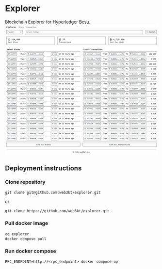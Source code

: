 # Explorer

Blockchain Explorer for [Hyperledger Besu](https://besu.hyperledger.org).
![Dashboard](./image/dashboard.png "Dashboard")

## Deployment instructions

### Clone repository

```shell
git clone git@github.com:web3kt/explorer.git
```

or

```shell
git clone https://github.com/web3kt/explorer.git
```

### Pull docker image

```shell
cd explorer
docker compose pull
```

### Run docker compose

```shell
RPC_ENDPOINT=http://<rpc_endpoint> docker compose up
```
